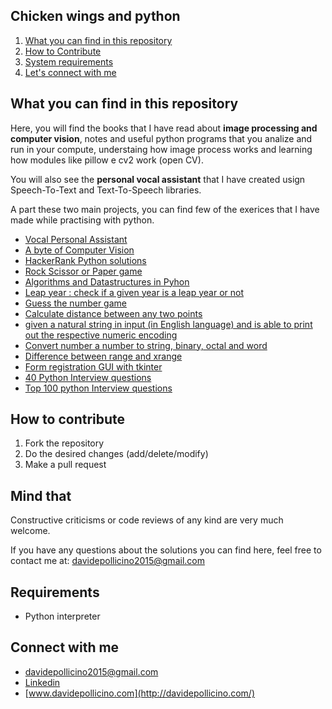 
## Chicken wings and python

1. [What you can find in this repository](#What-you-can-find-in-this-repository)
2. [How to Contribute](#How-to-contribute)
3. [System requirements](#Requirements)
4. [Let's connect with me](#Connect-with-me)



## What you can find in this repository

Here, you will find the books that I have read about **image processing and computer vision**, notes and useful python programs that you analize and run in your compute, understaing how image process works and learning how modules like pillow e cv2 work (open CV).

You will also see the **personal vocal assistant** that I have created usign Speech-To-Text and Text-To-Speech libraries. 

A part these two main projects, you can find few of the exerices that I have made while practising with python. 

* [Vocal Personal Assistant](personal-assistant/README.md)
* [A byte of Computer Vision](computer-vision/README.md)
* [HackerRank Python solutions](https://github.com/omonimus1/HackerRank-Solutions#Python)
* [Rock Scissor or Paper game](rock_scissor_paper/rock_scissor_paper.py)
* [Algorithms and Datastructures in Pyhon](algorithm_and_datastructure/)
* [Leap year : check if a given year is a leap year or not](LeapYear/leapYear.py)
* [Guess the number game](guess_the_number/guessTheNumber.py)
* [Calculate distance between any two points](distance/points.py)
*  [given a natural string in input (in English language) and is able to print out the respective numeric encoding](DPOneySolution.py)
* [Convert number a number to string, binary, octal and word](number_converter/number_converter.py)
* [Difference between range and xrange](xrange_or_range/xrange_or_range.py)
* [Form registration GUI with tkinter](form_registration_GUI/first_GUI.py)
* [40 Python Interview questions](https://www.guru99.com/python-interview-questions-answers.html)
* [Top 100 python Interview questions](https://www.edureka.co/blog/interview-questions/python-interview-questions/)


## How to contribute
1. Fork the repository
2. Do the desired changes (add/delete/modify)
3. Make a pull request

## Mind that
Constructive criticisms or code reviews of any kind are very much welcome.

If you have any questions about the solutions you can find here, feel free to contact me at: [davidepollicino2015@gmail.com](mailto:davidepollicino2015@gmail.com?subject=[GitHub]%ChickenWingsAndPythonRepo)

## Requirements

* Python interpreter


## Connect with me

* [davidepollicino2015@gmail.com](mailto:davidepollicino2015@gmail.com?subject=[GitHub]%20CompetitiveProgrammigGuide)
* [Linkedin](https://www.linkedin.com/in/davidepollicino7/)
* [www.davidepollicino.com](http://davidepollicino.com/)
